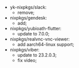 - yk-nixpkgs/slack:
  - remove;
- nixpkgs/gendesk:
  - add;
- nixpkgs/yubioath-flutter:
  - update to 7.0.0;
- nixpkgs/realvnc-vnc-viewer:
  - add aarch64-linux support;
- nixpkgs/viber:
  - update to 23.2.0.3;
  - fix video;
